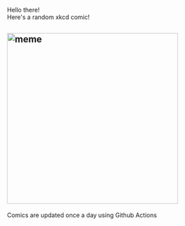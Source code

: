 Hello there! <br>Here's a random xkcd comic!<br>
## <img src="https://imgs.xkcd.com/comics/teaching_physics.png" alt="meme" width="400"/><br>
Comics are updated once a day using Github Actions